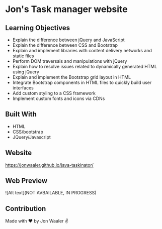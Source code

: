 # Jon's Task manager website

## Learning Objectives

- Explain the difference between jQuery and JavaScript
- Explain the difference between CSS and Bootstrap
- Explain and implement libraries with content delivery networks and static files
- Perform DOM traversals and manipulations with jQuery
- Explain how to resolve issues related to dynamically generated HTML using jQuery
- Explain and implement the Bootstrap grid layout in HTML
- Integrate Bootstrap components in HTML files to quickly build user interfaces
- Add custom styling to a CSS framework
- Implement custom fonts and icons via CDNs

## Built With

- HTML
- CSS/bootstrap
- JQuery/Javascript

## Website

https://jonwaaler.github.io/java-taskinator/

## Web Preview

![Alt text](NOT AVBAILABLE, IN PROGRESS)

## Contribution

Made with ❤️ by Jon Waaler ✌
